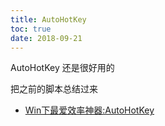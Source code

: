 ```yaml
---
title: AutoHotKey
toc: true
date: 2018-09-21
---
```

AutoHotKey 还是很好用的

把之前的脚本总结过来



- [Win下最爱效率神器:AutoHotKey](https://jeffjade.com/2016/03/11/2016-03-11-autohotkey/)
